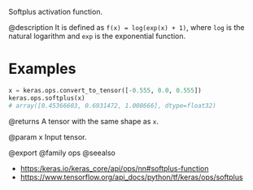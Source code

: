 Softplus activation function.

@description
It is defined as `f(x) = log(exp(x) + 1)`, where `log` is the natural
logarithm and `exp` is the exponential function.

# Examples
```python
x = keras.ops.convert_to_tensor([-0.555, 0.0, 0.555])
keras.ops.softplus(x)
# array([0.45366603, 0.6931472, 1.008666], dtype=float32)
```

@returns
A tensor with the same shape as `x`.

@param x Input tensor.

@export
@family ops
@seealso
+ <https:/keras.io/keras_core/api/ops/nn#softplus-function>
+ <https://www.tensorflow.org/api_docs/python/tf/keras/ops/softplus>
